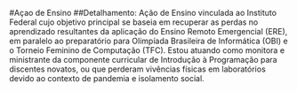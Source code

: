 #Açao de Ensino
##Detalhamento:
Ação de Ensino vinculada ao Instituto Federal cujo objetivo principal se baseia em recuperar as perdas no aprendizado resultantes da aplicação do Ensino Remoto Emergencial (ERE), em paralelo ao preparatório para Olimpíada Brasileira de Informática (OBI) e o Torneio Feminino de Computação (TFC). Estou atuando como monitora e ministrante da componente curricular de Introdução à Programação para discentes novatos, ou que perderam vivências físicas em laboratórios devido ao contexto de pandemia e isolamento social.
